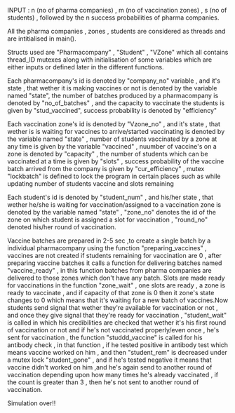 INPUT : n (no of pharma companies) , m (no of vaccination zones) , s (no of students) , followed by the n success probabilities of pharma companies.

All the pharma companies , zones , students are considered as threads and are intitialised in main().

Structs used are "Pharmacompany" , "Student" , "VZone" which all contains thread_ID mutexes along with initialisation of some variables which are either inputs or defined later in the different functions.

Each pharmacompany's id is denoted by "company_no" variable , and it's state , that wether it is making vaccines or not is denoted by the variable named "state", the number of batches produced by a pharmacompany is denoted by "no_of_batches" , and the capacity to vaccinate the students is given by "stud_vaccined", success probability is denoted by "efficiency"

Each vaccination zone's id is denoted by "Vzone_no" , and it's state , that wether is is waiting for vaccines to arrive/started vaccinating is denoted by the variable named "state" , number of students vaccinated by a zone at any time is given  by the variable "vaccined" ,  nuumber of vaccine's on a zone is denoted by "capacity" , the number of students which can be vaccinated at a time is given by "slots" , success probability of the vaccine batch arrived from the company is given by "cur_efficiency" , mutex "lockbatch" is defined to lock the program in certain places such as while updating number of students vaccine and slots remaining

Each student's id is denoted by "student_num" , and his/her state ,  that wether he/she is waiting for vaccination/assigned to a vaccination zone is denoted by the variable named "state" ,  "zone_no" denotes the id of the zone on which student is assigned a slot for vaccination , "round_no" denoted his/her round of vaccination.



Vaccine batches are prepared in 2-5 sec ,to create a single batch by a individual pharmacompany using the function "preparing_vaccines" , vaccines are not created if students remaining for vaccination are 0 , after preparing vaccine batches it calls a function for delivering batches named "vaccine_ready" , in this function batches from pharma companies are delivered to those zones which don't have any batch. Slots are made ready for vaccinations in the function "zone_wait" , one slots are ready , a zone is ready to vaccinate , and if capacity of that zone is 0 then it zone's state changes to 0 which means that it's waiting for a new batch of vaccines.Now students send signal that wether they're available for vaccination or not , and once they give signal that they're ready for vaccination , "student_wait" is called in which his credibilities are checked that wether it's his first round of vaccination or not and if he's not vaccinated properly/even once , he's sent for vaccination , the function "studdd_vaccine" is called for his antibody check , in that function , if he tested positive in antibody test which means vaccine worked on him ,  and then "student_rem" is decreased under a mutex lock "student_gone" , and if he's tested negative it means that vaccine didn't worked on him ,and he's again send to another round of vaccination depending upon how many times he's already vaccinated , if the count is greater than 3 , then he's not sent to another round of vaccination.

Simulation over!!

